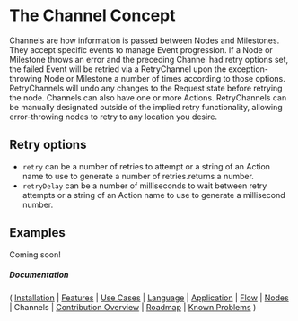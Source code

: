 # The Channel Concept

Channels are how information is passed between Nodes and Milestones. They accept specific events to manage Event progression. If a Node or Milestone throws an error and the preceding Channel had retry options set, the failed Event will be retried via a RetryChannel upon the exception-throwing Node or Milestone a number of times according to those options. RetryChannels will undo any changes to the Request state before retrying the node. Channels can also have one or more Actions.  RetryChannels can be manually designated outside of the implied retry functionality, allowing error-throwing nodes to retry to any location you desire.

## Retry options

* `retry`  can be a number of retries to attempt or a string of an Action name to use to generate a number of retries.returns a number.
* `retryDelay` can be a number of milliseconds to wait between retry attempts or a string of an Action name to use to generate a millisecond number.

## Examples

Coming soon!

##### Documentation

( 
[Installation](01-installation.md) | 
[Features](07-features.md) | 
[Use Cases](06-use-cases.md) | 
[Language](08-language.md) | 
[Application](02-application.md) | 
[Flow](03-flow.md) | 
[Nodes](04-nodes.md) | 
Channels | 
[Contribution Overview](09-contribution.md) | 
[Roadmap](10-roadmap.md) | 
[Known Problems](11-known-problems.md)
)